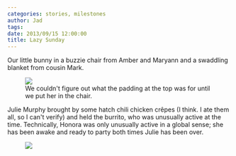 ```yaml
---
categories: stories, milestones 
author: Jad
tags: 
date: 2013/09/15 12:00:00
title: Lazy Sunday
---
```


Our little bunny in a buzzie chair from Amber and Maryann and a swaddling blanket from cousin Mark.

<figure>
<img src="/img/2013/09/15/img_2633_medium.jpg" />
<figcaption>We couldn't figure out what the padding at the top was for until we put her in the chair.</figcaption>
</figure>

Julie Murphy brought by some hatch chili chicken crêpes (I think.  I ate them all, so I can't verify) and held the burrito, who was unusually active at the time.  Technically, Honora was only unusually active in a global sense; she has been awake and ready to party both times Julie has been over.

<figure>
<img src="/img/2013/09/15/img_3158_medium.jpg" />
<figcaption></figcaption>
</figure>

